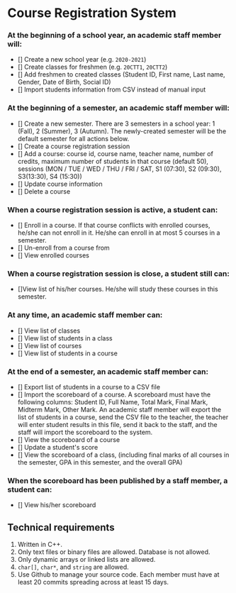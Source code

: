 # Course Registration System

### At the beginning of a school year, an academic staff member will:

- [] Create a new school year (e.g. `2020-2021`)
- [] Create classes for freshmen (e.g. `20CTT1`, `20CTT2`)
- [] Add freshmen to created classes (Student ID, First name, Last name, Gender, Date of Birth, Social ID)
- [] Import students information from CSV instead of manual input

### At the beginning of a semester, an academic staff member will:

- [] Create a new semester. There are 3 semesters in a school year: 1 (Fall), 2 (Summer), 3 (Autumn). The newly-created semester will be the default semester for all actions below.
- [] Create a course registration session
- [] Add a course: course id, course name, teacher name, number of credits, maximum number of students in that course (default 50), sessions (MON / TUE / WED / THU / FRI / SAT, S1 (07:30), S2 (09:30), S3(13:30), S4 (15:30))
- [] Update course information
- [] Delete a course

### When a course registration session is active, a student can:

- [] Enroll in a course. If that course conflicts with enrolled courses, he/she can not enroll in it. He/she can enroll in at most 5 courses in a semester.
- [] Un-enroll from a course from
- [] View enrolled courses

### When a course registration session is close, a student still can:

- []View list of his/her courses. He/she will study these courses in this semester.

### At any time, an academic staff member can:

- [] View list of classes
- [] View list of students in a class
- [] View list of courses
- [] View list of students in a course

### At the end of a semester, an academic staff member can:

- [] Export list of students in a course to a CSV file
- [] Import the scoreboard of a course. A scoreboard must have the following columns: Student ID, Full Name, Total Mark, Final Mark, Midterm Mark, Other Mark. An academic staff member will export the list of students in a course, send the CSV file to the teacher, the teacher will enter student results in this file, send it back to the staff, and the staff will import the scoreboard to the system.
- [] View the scoreboard of a course
- [] Update a student's score
- [] View the scoreboard of a class, (including final marks of all courses in the semester, GPA in this semester, and the overall GPA)

### When the scoreboard has been published by a staff member, a student can:

- [] View his/her scoreboard

## Technical requirements

1. Written in C++.
2. Only text files or binary files are allowed. Database is not allowed.
3. Only dynamic arrays or linked lists are allowed.
4. `char[]`, `char*`, and `string` are allowed.
5. Use Github to manage your source code. Each member must have at least 20 commits spreading across at least 15 days.
